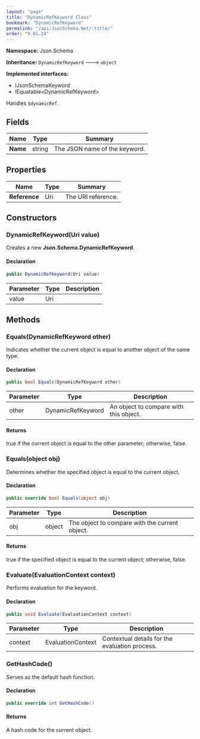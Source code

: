 ```yaml
---
layout: "page"
title: "DynamicRefKeyword Class"
bookmark: "DynamicRefKeyword"
permalink: "/api/JsonSchema.Net/:title/"
order: "9.01.24"
---
```

**Namespace:** Json.Schema

**Inheritance:**
`DynamicRefKeyword`
 🡒 
`object`

**Implemented interfaces:**

- IJsonSchemaKeyword
- IEquatable\<DynamicRefKeyword\>

Handles `$dynamicRef`.

## Fields

| Name | Type | Summary |
|---|---|---|
| **Name** | string | The JSON name of the keyword. |
## Properties

| Name | Type | Summary |
|---|---|---|
| **Reference** | Uri | The URI reference. |
## Constructors

### DynamicRefKeyword(Uri value)

Creates a new **Json.Schema.DynamicRefKeyword**.

#### Declaration

```c#
public DynamicRefKeyword(Uri value)
```
| Parameter | Type | Description |
|---|---|---|
| value | Uri |  |

## Methods

### Equals(DynamicRefKeyword other)

Indicates whether the current object is equal to another object of the same type.

#### Declaration

```c#
public bool Equals(DynamicRefKeyword other)
```
| Parameter | Type | Description |
|---|---|---|
| other | DynamicRefKeyword | An object to compare with this object. |

#### Returns

true if the current object is equal to the <paramref name="other">other</paramref> parameter; otherwise, false.

### Equals(object obj)

Determines whether the specified object is equal to the current object.

#### Declaration

```c#
public override bool Equals(object obj)
```
| Parameter | Type | Description |
|---|---|---|
| obj | object | The object to compare with the current object. |

#### Returns

true if the specified object  is equal to the current object; otherwise, false.

### Evaluate(EvaluationContext context)

Performs evaluation for the keyword.

#### Declaration

```c#
public void Evaluate(EvaluationContext context)
```
| Parameter | Type | Description |
|---|---|---|
| context | EvaluationContext | Contextual details for the evaluation process. |

### GetHashCode()

Serves as the default hash function.

#### Declaration

```c#
public override int GetHashCode()
```

#### Returns

A hash code for the current object.

